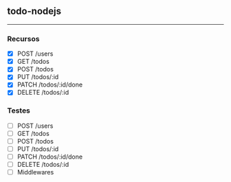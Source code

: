 ## todo-nodejs

---

### Recursos

- [x] POST /users
- [x] GET /todos
- [x] POST /todos
- [x] PUT /todos/:id
- [x] PATCH /todos/:id/done
- [x] DELETE /todos/:id

### Testes

- [ ] POST /users
- [ ] GET /todos
- [ ] POST /todos
- [ ] PUT /todos/:id
- [ ] PATCH /todos/:id/done
- [ ] DELETE /todos/:id
- [ ] Middlewares
